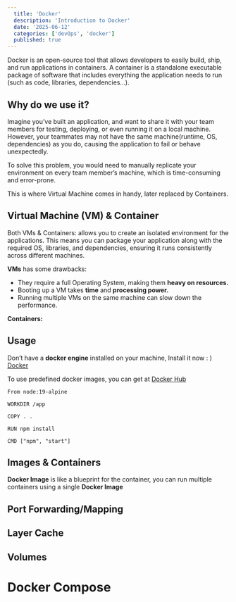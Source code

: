 ```yaml
---
  title: 'Docker'
  description: 'Introduction to Docker'
  date: '2025-06-12'
  categories: ['devOps', 'docker']
  published: true
---
```


Docker is an open-source tool that allows developers to easily build, ship, and run applications in containers. A container is a standalone executable package of software that includes everything the application needs to run (such as code, libraries, dependencies...).

## Why do we use it?

Imagine you’ve built an application, and want to share it with your team members for testing, deploying, or even running it on a local machine. However, your teammates may not have the same machine(runtime, OS, dependencies) as you do, causing the application to fail or behave unexpectedly.

To solve this problem, you would need to manually replicate your environment on every team member’s machine, which is time-consuming and error-prone.

This is where Virtual Machine comes in handy, later replaced by Containers.

## Virtual Machine (VM) & Container

Both VMs & Containers: allows you to create an isolated environment for the applications. This means you can package your application along with the required OS, libraries, and dependencies, ensuring it runs consistently across different machines.

**VMs** has some drawbacks:

- They require a full Operating System, making them **heavy on resources.**
- Booting up a VM takes **time** and **processing power.**
- Running multiple VMs on the same machine can slow down the performance.

**Containers:**

<!-- ![dc501852-1f9a-44d8-83ef-37651e229f31.jpg](attachment:1f01b37b-64d4-4e56-aade-6e7f5e6bc52a:dc501852-1f9a-44d8-83ef-37651e229f31.jpg) -->

## Usage

Don’t have a **docker engine** installed on your machine, Install it now : ) [Docker](https://docker.com/)

To use predefined docker images, you can get at [Docker Hub](https://hub.docker.com/)

```docker
From node:19-alpine

WORKDIR /app

COPY . .

RUN npm install

CMD ["npm", "start"]
```

## Images & Containers

**Docker Image** is like a blueprint for the container, you can run multiple containers using a single **Docker Image**

## Port Forwarding/Mapping

## Layer Cache

## Volumes

# Docker Compose
